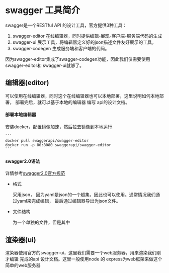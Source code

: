 # swagger 工具简介

 swagger是一个RESTful API 的设计工具，官方提供3种工具：
 1. swagger-editor 在线编辑器，同时提供编辑-展现-客户端-服务端代码的生成
 2. swagger-ui 展示工具，将编辑器定义好的json描述文件友好展示的工具。
 3. swagger-codegen 生成服务端和客户端的代码。
 
 因为swagger-editor集成了swagger-codegen功能，因此我们仅需要使用swagger-editor和
 swagger-ui就够了。
 
## 编辑器(editor)

  可以使用在线编辑器，同时这个在线编辑器也可以本地部署，这里说明如何本地部署，
  部署完后，就可以基于本地的编辑器 编写 api的设计文档。
  
  #### 部署本地编辑器
  
   安装docker，配置镜像加速，然后拉去镜像到本地运行
   
    ```
    docker pull swaggerapi/swagger-editor
    docker run -p 80:8080 swaggerapi/swagger-editor
    ```
  
  #### swagger2.0语法
    
  详情参考[swagger2.0官方规范](http://swagger.io/specification/)
  
  + 格式
  
    采用json， 因为yaml是json的一个超集，因此也可以使用。通常情况我们通过yaml来完成编辑，
    最后通过编辑器导出为json文件。
    
  + 文件结构
    
    为一个单独的文件，但是其中
    
    
    

## 渲染器(ui)

  渲染器使用官方的swagger-ui，这里我们需要一个web服务器，用来渲染我们刚才编辑
  完成的api 设计文档。这里一般使用node 的 express为web框架来做这个简单的web服务器
  